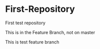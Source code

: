 # First-Repository
First test repository


This is in the Feature Branch, not on master

This is test feature branch
